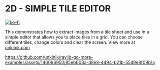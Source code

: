 
# 2D - SIMPLE TILE EDITOR

[![ko-fi](https://ko-fi.com/img/githubbutton_sm.svg)](https://ko-fi.com/E1E5YOJH1)

This demonstrates how to extract images from a tile sheet and use in a simple editor that allows you to place tiles in a grid. You can choose different tiles, change colors and clear the screen. View more at [unklnik.com](https://unklnik.com/posts/2d-tile-editor/)

https://github.com/unklnik/raylib-go-more-examples/assets/146096950/85eb603a-d8e8-4494-b21b-55d9e8f09b1a
